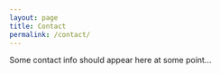 ```yaml
---
layout: page
title: Contact 
permalink: /contact/
---
```


Some contact info should appear here at some point...
